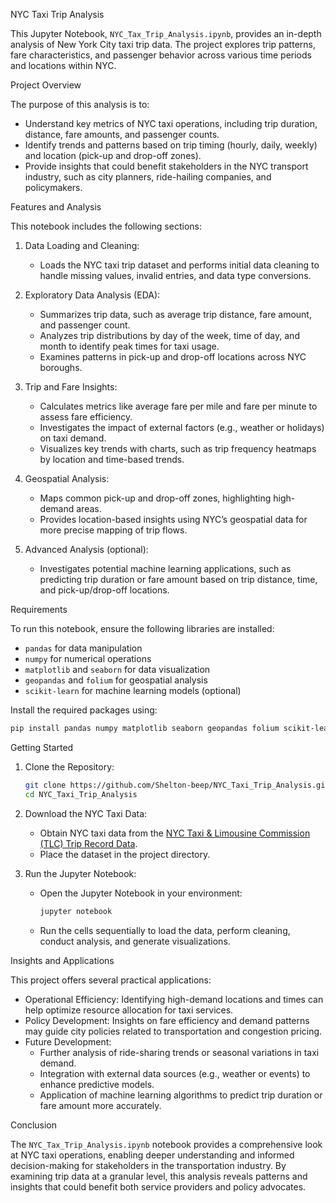 NYC Taxi Trip Analysis

This Jupyter Notebook, `NYC_Tax_Trip_Analysis.ipynb`, provides an in-depth analysis of New York City taxi trip data. The project explores trip patterns, fare characteristics, and passenger behavior across various time periods and locations within NYC.

Project Overview

The purpose of this analysis is to:

- Understand key metrics of NYC taxi operations, including trip duration, distance, fare amounts, and passenger counts.
- Identify trends and patterns based on trip timing (hourly, daily, weekly) and location (pick-up and drop-off zones).
- Provide insights that could benefit stakeholders in the NYC transport industry, such as city planners, ride-hailing companies, and policymakers.

Features and Analysis

This notebook includes the following sections:

1. Data Loading and Cleaning:
   - Loads the NYC taxi trip dataset and performs initial data cleaning to handle missing values, invalid entries, and data type conversions.
2. Exploratory Data Analysis (EDA):

   - Summarizes trip data, such as average trip distance, fare amount, and passenger count.
   - Analyzes trip distributions by day of the week, time of day, and month to identify peak times for taxi usage.
   - Examines patterns in pick-up and drop-off locations across NYC boroughs.

3. Trip and Fare Insights:

   - Calculates metrics like average fare per mile and fare per minute to assess fare efficiency.
   - Investigates the impact of external factors (e.g., weather or holidays) on taxi demand.
   - Visualizes key trends with charts, such as trip frequency heatmaps by location and time-based trends.

4. Geospatial Analysis:

   - Maps common pick-up and drop-off zones, highlighting high-demand areas.
   - Provides location-based insights using NYC’s geospatial data for more precise mapping of trip flows.

5. Advanced Analysis (optional):
   - Investigates potential machine learning applications, such as predicting trip duration or fare amount based on trip distance, time, and pick-up/drop-off locations.

Requirements

To run this notebook, ensure the following libraries are installed:

- `pandas` for data manipulation
- `numpy` for numerical operations
- `matplotlib` and `seaborn` for data visualization
- `geopandas` and `folium` for geospatial analysis
- `scikit-learn` for machine learning models (optional)

Install the required packages using:

```bash
pip install pandas numpy matplotlib seaborn geopandas folium scikit-learn
```

Getting Started

1. Clone the Repository:

   ```bash
   git clone https://github.com/Shelton-beep/NYC_Taxi_Trip_Analysis.git
   cd NYC_Taxi_Trip_Analysis
   ```

2. Download the NYC Taxi Data:

   - Obtain NYC taxi data from the [NYC Taxi & Limousine Commission (TLC) Trip Record Data](https://www1.nyc.gov/site/tlc/about/tlc-trip-record-data.page).
   - Place the dataset in the project directory.

3. Run the Jupyter Notebook:
   - Open the Jupyter Notebook in your environment:
     ```bash
     jupyter notebook
     ```
   - Run the cells sequentially to load the data, perform cleaning, conduct analysis, and generate visualizations.

Insights and Applications

This project offers several practical applications:

- Operational Efficiency: Identifying high-demand locations and times can help optimize resource allocation for taxi services.
- Policy Development: Insights on fare efficiency and demand patterns may guide city policies related to transportation and congestion pricing.
- Future Development:
  - Further analysis of ride-sharing trends or seasonal variations in taxi demand.
  - Integration with external data sources (e.g., weather or events) to enhance predictive models.
  - Application of machine learning algorithms to predict trip duration or fare amount more accurately.

Conclusion

The `NYC_Tax_Trip_Analysis.ipynb` notebook provides a comprehensive look at NYC taxi operations, enabling deeper understanding and informed decision-making for stakeholders in the transportation industry. By examining trip data at a granular level, this analysis reveals patterns and insights that could benefit both service providers and policy advocates.
